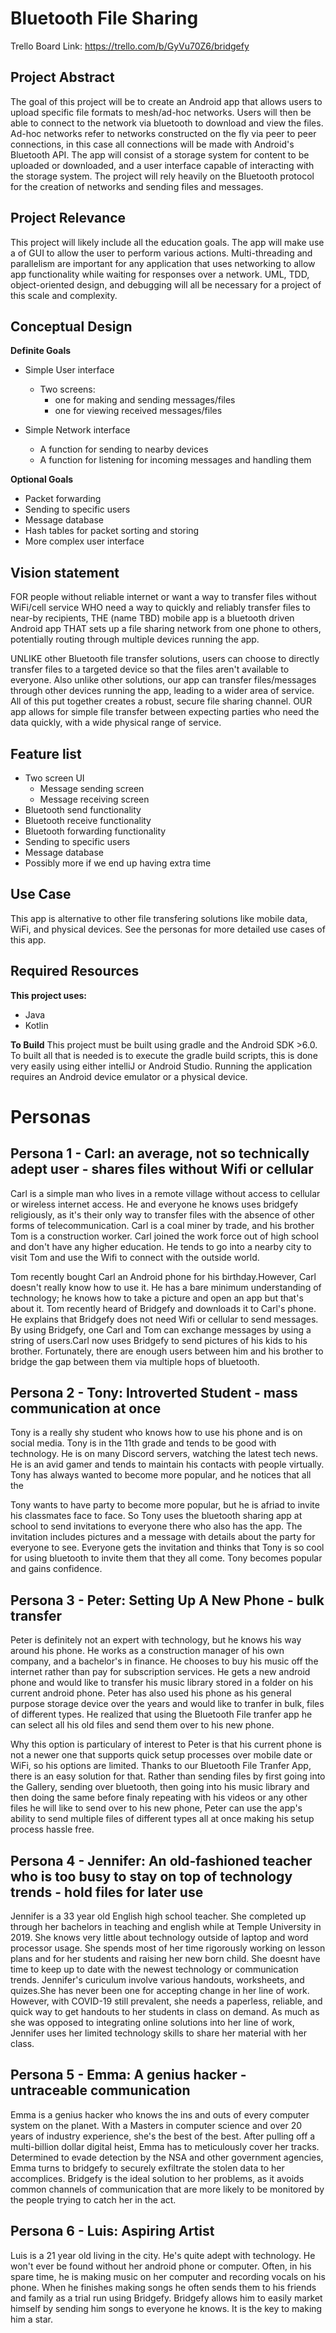 # Bluetooth File Sharing

Trello Board Link: https://trello.com/b/GyVu70Z6/bridgefy

## Project Abstract

The goal of this project will be to create an Android app that allows users to upload
specific file formats to mesh/ad-hoc networks. Users will then be able to connect to the network via bluetooth
to download and view the files. Ad-hoc networks refer to networks constructed on the fly via peer to
peer connections, in this case all connections will be made with Android's Bluetooth API. The app will 
consist of a storage system for content to be uploaded or downloaded, and a user interface capable of 
interacting with the storage system. The project will rely heavily on the Bluetooth protocol for the creation 
of networks and sending files and messages.

## Project Relevance

This project will likely include all the education goals. The app will make use a of GUI to
allow the user to perform various actions. Multi-threading and parallelism are important for any
application that uses networking to allow app functionality while waiting for responses over a network.
UML, TDD, object-oriented design, and debugging will all be necessary for a project of this scale and
complexity.

## Conceptual Design

**Definite Goals**
* Simple User interface
    *  Two screens:
       - one for making and sending messages/files
       - one for viewing received messages/files

* Simple Network interface
    - A function for sending to nearby devices
    - A function for listening for incoming messages and handling them

**Optional Goals**
- Packet forwarding
- Sending to specific users
- Message database
- Hash tables for packet sorting and storing
- More complex user interface
 
##  Vision statement
FOR people without reliable internet or want a way to transfer files without WiFi/cell service WHO need a way to quickly and 
reliably transfer files to near-by recipients, THE (name TBD) mobile app is a bluetooth driven Android app
THAT sets up a file sharing network from one phone to others, potentially routing through multiple devices running the app.

UNLIKE other Bluetooth file transfer solutions, users can choose to directly transfer files to a targeted device so that the files aren't available to 
everyone. Also unlike other solutions, our app can transfer files/messages through other devices running the app, leading to a wider area of service. All of this put together creates a robust, secure file sharing channel. OUR app allows for simple file
transfer between expecting parties who need the data quickly, with a wide physical range of service.

##  Feature list
* Two screen UI
   - Message sending screen
   - Message receiving screen
* Bluetooth send functionality
* Bluetooth receive functionality
* Bluetooth forwarding functionality
* Sending to specific users
* Message database
* Possibly more if we end up having extra time

## Use Case

This app is alternative to other file transfering solutions like mobile data, WiFi, and physical devices. See the personas for more detailed use cases of this app.

## Required Resources

**This project uses:**
* Java
* Kotlin

**To Build**
This project must be built using gradle and the Android SDK >6.0. To built all that is needed is to execute the 
gradle build scripts, this is done very easily using either intelliJ or Android Studio. Running the application
requires an Android device emulator or a physical device. 


# Personas

## Persona 1 - Carl: an average, not so technically adept user - shares files without Wifi or cellular

Carl is a simple man who lives in a remote village without access to cellular or wireless internet access. He and everyone he knows uses bridgefy religiously, 
as it's their only way to transfer files with the absence of other forms of telecommunication. Carl is a coal miner by trade, and his brother Tom is a 
construction worker. Carl joined the work force out of high school and don't have any higher education. He tends to go into a nearby city to visit Tom and use the Wifi to connect with the outside world.

Tom recently bought Carl an Android phone for his birthday.However, Carl doesn't really know how to use it.
He has a bare minimum understanding of technology; he knows how to take a picture and open an app but that's about it. 
Tom recently heard of Bridgefy and downloads it to Carl's phone. He explains that Bridgefy does not need Wifi or cellular to send messages.
By using Bridgefy, one Carl and Tom can exchange messages by using a string of users.Carl now uses Bridgefy to send 
pictures of his kids to his brother. Fortunately, there are enough users between him and his brother to bridge the gap between them via multiple hops of bluetooth. 

## Persona 2 - Tony: Introverted Student - mass communication at once

Tony is a really shy student who knows how to use his phone and is on social media. Tony is in the 11th grade and tends to be good with technology.
He is on many Discord servers, watching the latest tech news. He is an avid gamer and tends to maintain his contacts with people virtually. 
Tony has always wanted to become more popular, and he notices that all the 

Tony wants to have party to become more popular, but he is afriad to invite his classmates face to face. So Tony uses the bluetooth sharing app
at school to send invitations to everyone there who also has the app. The invitation includes pictures and a message
with details about the party for everyone to see. Everyone gets the invitation and thinks that Tony is so cool for using
bluetooth to invite them that they all come. Tony becomes popular and gains confidence.

## Persona 3 - Peter: Setting Up A New Phone - bulk transfer

Peter is definitely not an expert with technology, but he knows his way around his phone. He works as a construction manager of his own company, 
and a bachelor's in finance. He chooses to buy his music off the internet rather than pay for subscription services. 
He gets a new android phone and would like to transfer his music library stored in a folder on his current android phone. 
Peter has also used his phone as his general purpose storage device over the years and would like to tranfer in bulk, files of different types. 
He realized that using the Bluetooth File tranfer app he can select all his old files and send them over to his new phone.

Why this option is particulary of interest to Peter is that his current phone is not a newer one that supports quick 
setup processes over mobile date or WiFi, so his options are limited. Thanks to our Bluetooth File Tranfer App, there is
an easy solution for that. Rather than sending files by first going into the Gallery, sending over bluetooth, then 
going into his music library and then doing the same before finaly repeating with his videos or any other files he will
like to send over to his new phone, Peter can use the app's ability to send multiple files of different types all at once
making his setup process hassle free.

## Persona 4 - Jennifer: An old-fashioned teacher who is too busy to stay on top of technology trends - hold files for later use

Jennifer is a 33 year old English high school teacher. She completed up through her bachelors in teaching and english while at Temple University in 2019. She knows very little about technology
outside of laptop and word processor usage. She spends most of her time rigorously working on lesson plans and for her students and raising her new born child. She doesnt have time to keep
up to date with the newest technology or communication trends. Jennifer's curiculum involve various handouts, worksheets, and quizes.She has never been one for accepting change in her line of
work. However, with COVID-19 still prevalent, she needs a paperless, reliable, and quick way to get handouts to her students in class on demand. As much as she was opposed to integrating online
solutions into her line of work, Jennifer uses her limited technology skills to share her material with her class.

## Persona 5 - Emma: A genius hacker - untraceable communication

Emma is a genius hacker who knows the ins and outs of every computer system on the planet. With a Masters in computer science and over 20 years of industry experience, she's the best of the best. After pulling off a multi-billion dollar digital heist, Emma has to meticulously cover her tracks. Determined to evade detection by the NSA and other government agencies, Emma turns to bridgefy to securely exfiltrate the stolen data to her accomplices. Bridgefy is the ideal solution to her problems, as it avoids common channels of communication that are more likely to be monitored by the people trying to catch her in the act.  

## Persona 6 - Luis: Aspiring Artist

Luis is a 21 year old living in the city. He's quite adept with technology.
He won't ever be found without her android phone or computer. Often, in his spare time, 
he is making music on her computer and recording vocals on his phone.
When he finishes making songs he often sends them to his friends and family as a 
trial run using Bridgefy. Bridgefy allows him to easily market himself by sending him 
songs to everyone he knows. It is the key to making him a star.
